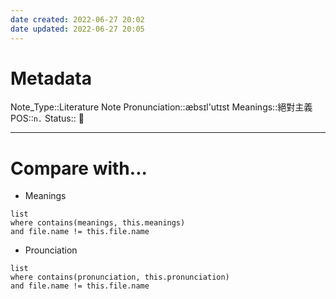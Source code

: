 ```yaml
---
date created: 2022-06-27 20:02
date updated: 2022-06-27 20:05
---
```


# Metadata

Note_Type::Literature Note
Pronunciation::æbsɪl'utɪst
Meanings::絕對主義
POS::`n.`
Status:: 👶

---

# Compare with...

- Meanings

```dataview
list
where contains(meanings, this.meanings)
and file.name != this.file.name
```

- Prounciation

```dataview
list
where contains(pronunciation, this.pronunciation)
and file.name != this.file.name
```
